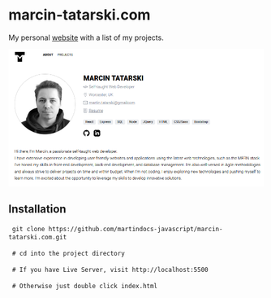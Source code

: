 # marcin-tatarski.com

My personal [website](https://marcin-tatarski.com) with a list of my projects.

![Main Page](./assets/img/marcin-tatarski-portfolio.png)

## Installation
```
 git clone https://github.com/martindocs-javascript/marcin-tatarski.com.git

 # cd into the project directory

 # If you have Live Server, visit http://localhost:5500 
 
 # Otherwise just double click index.html
```
